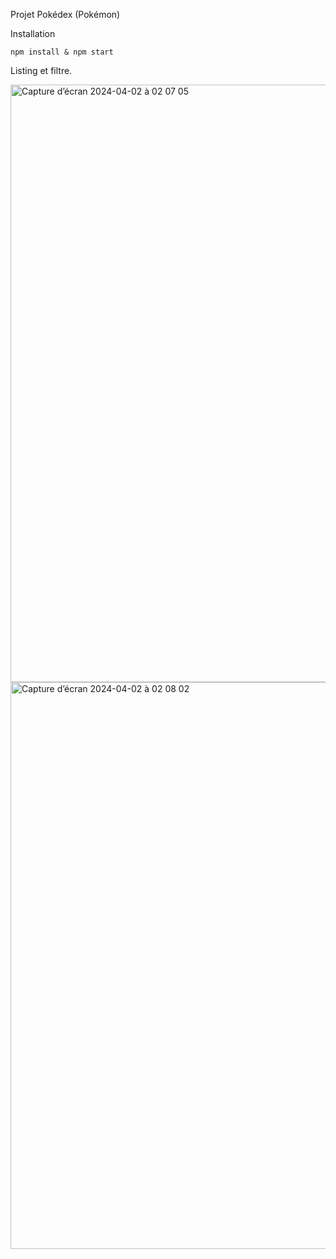 Projet Pokédex (Pokémon)

Installation
```
npm install & npm start
```
Listing et filtre.

<img width="956" alt="Capture d’écran 2024-04-02 à 02 07 05" src="https://github.com/teddymeksavanhentretien/frontguys-interview/assets/165663329/fa16387a-11c9-4bdc-a864-8c1b71b62590">
<img width="907" alt="Capture d’écran 2024-04-02 à 02 08 02" src="https://github.com/teddymeksavanhentretien/frontguys-interview/assets/165663329/77e13cb5-74e3-4561-9da8-17a74092275c">
